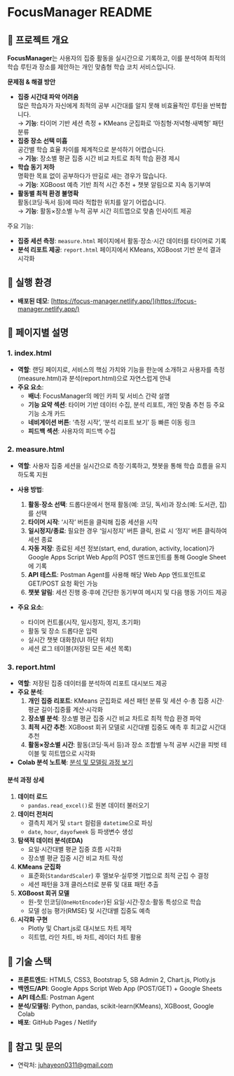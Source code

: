 # FocusManager README

## 📌 프로젝트 개요

**FocusManager**는 사용자의 집중 활동을 실시간으로 기록하고, 이를 분석하여 최적의 학습 루틴과 장소를 제안하는 개인 맞춤형 학습 코치 서비스입니다.

**문제점 & 해결 방안**

- **집중 시간대 파악 어려움**  
  많은 학습자가 자신에게 최적의 공부 시간대를 알지 못해 비효율적인 루틴을 반복합니다.  
  → **기능**: 타이머 기반 세션 측정 + KMeans 군집화로 ‘아침형·저녁형·새벽형’ 패턴 분류
- **집중 장소 선택 미흡**  
  공간별 학습 효율 차이를 체계적으로 분석하기 어렵습니다.  
  → **기능**: 장소별 평균 집중 시간 비교 차트로 최적 학습 환경 제시
- **학습 동기 저하**  
  명확한 목표 없이 공부하다가 딴길로 새는 경우가 많습니다.  
  → **기능**: XGBoost 예측 기반 최적 시간 추천 + 챗봇 알림으로 지속 동기부여
- **활동별 최적 환경 불명확**  
  활동(코딩·독서 등)에 따라 적합한 위치를 알기 어렵습니다.  
  → **기능**: 활동×장소별 누적 공부 시간 히트맵으로 맞춤 인사이트 제공

주요 기능:

- **집중 세션 측정**: `measure.html` 페이지에서 활동·장소·시간 데이터를 타이머로 기록
- **분석 리포트 제공**: `report.html` 페이지에서 KMeans, XGBoost 기반 분석 결과 시각화

## 🚀 실행 환경

- **배포된 데모**: [https://focus-manager.netlify.app/](https://focus-manager.netlify.app/)

## 📄 페이지별 설명

### 1. index.html

- **역할**: 랜딩 페이지로, 서비스의 핵심 가치와 기능을 한눈에 소개하고 사용자를 측정(measure.html)과 분석(report.html)으로 자연스럽게 안내  
- **주요 요소**:
  - **배너**: FocusManager의 메인 카피 및 서비스 간략 설명  
  - **기능 요약 섹션**: 타이머 기반 데이터 수집, 분석 리포트, 개인 맞춤 추천 등 주요 기능 소개 카드  
  - **네비게이션 버튼**: ‘측정 시작’, ‘분석 리포트 보기’ 등 빠른 이동 링크
  - **피드백 섹션**: 사용자의 피드백 수집

### 2. measure.html

- **역할**: 사용자 집중 세션을 실시간으로 측정·기록하고, 챗봇을 통해 학습 흐름을 유지하도록 지원  

- **사용 방법**:

  1. **활동·장소 선택**: 드롭다운에서 현재 활동(예: 코딩, 독서)과 장소(예: 도서관, 집)를 선택  
  2. **타이머 시작**: ‘시작’ 버튼을 클릭해 집중 세션을 시작  
  3. **일시정지/종료**: 필요한 경우 ‘일시정지’ 버튼 클릭, 완료 시 ‘정지’ 버튼 클릭하여 세션 종료  
  4. **자동 저장**: 종료된 세션 정보(start, end, duration, activity, location)가 Google Apps Script Web App의 POST 엔드포인트를 통해 Google Sheet에 기록  
  5. **API 테스트**: Postman Agent를 사용해 해당 Web App 엔드포인트로 GET/POST 요청 확인 가능  
  6. **챗봇 알림**: 세션 진행 중·후에 간단한 동기부여 메시지 및 다음 행동 가이드 제공  

- **주요 요소**:
  - 타이머 컨트롤(시작, 일시정지, 정지, 초기화)  
  - 활동 및 장소 드롭다운 입력  
  - 실시간 챗봇 대화창(UI 하단 위치)  
  - 세션 로그 테이블(저장된 모든 세션 목록)  

### 3. report.html

- **역할**: 저장된 집중 데이터를 분석하여 리포트 대시보드 제공  
- **주요 분석**:
  1. **개인 집중 리포트**: KMeans 군집화로 세션 패턴 분류 및 세션 수·총 집중 시간·평균 길이·집중률 계산·시각화  
  2. **장소별 분석**: 장소별 평균 집중 시간 비교 차트로 최적 학습 환경 파악  
  3. **최적 시간 추천**: XGBoost 회귀 모델로 시간대별 집중도 예측 후 최고값 시간대 추천  
  4. **활동×장소별 시간**: 활동(코딩·독서 등)과 장소 조합별 누적 공부 시간을 피벗 테이블 및 히트맵으로 시각화  
- **Colab 분석 노트북**: [분석 및 모델링 과정 보기](https://colab.research.google.com/drive/1rbYixAPVs7Kk-EYIxJyp5IqkgCV58Syy?usp=sharing)

#### 분석 과정 상세

1. **데이터 로드**
   - `pandas.read_excel()`로 원본 데이터 불러오기  
2. **데이터 전처리**
   - 결측치 제거 및 `start` 컬럼을 `datetime`으로 파싱  
   - `date`, `hour`, `dayofweek` 등 파생변수 생성  
3. **탐색적 데이터 분석(EDA)**
   - 요일·시간대별 평균 집중 흐름 시각화  
   - 장소별 평균 집중 시간 비교 차트 작성  
4. **KMeans 군집화**
   - 표준화(`StandardScaler`) 후 엘보우·실루엣 기법으로 최적 군집 수 결정  
   - 세션 패턴을 3개 클러스터로 분류 및 대표 패턴 추출  
5. **XGBoost 회귀 모델**
   - 원-핫 인코딩(`OneHotEncoder`)된 요일·시간·장소·활동 특성으로 학습  
   - 모델 성능 평가(RMSE) 및 시간대별 집중도 예측  
6. **시각화 구현**
   - Plotly 및 Chart.js로 대시보드 차트 제작  
   - 히트맵, 라인 차트, 바 차트, 레이더 차트 활용  

## 🔧 기술 스택

- **프론트엔드**: HTML5, CSS3, Bootstrap 5, SB Admin 2, Chart.js, Plotly.js  
- **백엔드/API**: Google Apps Script Web App (POST/GET) + Google Sheets  
- **API 테스트**: Postman Agent  
- **분석/모델링**: Python, pandas, scikit-learn(KMeans), XGBoost, Google Colab  
- **배포**: GitHub Pages / Netlify  

## 📝 참고 및 문의
  
- 연락처: juhayeon0311@gmail.com
